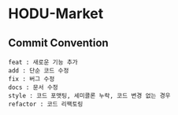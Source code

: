 # HODU-Market

## Commit Convention

```
feat : 새로운 기능 추가
add : 단순 코드 수정
fix : 버그 수정
docs : 문서 수정
style : 코드 포맷팅, 세미콜론 누락, 코드 변경 없는 경우
refactor : 코드 리팩토링
```
